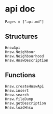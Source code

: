 # api doc

```@index
Pages = ["api.md"]
```

## Structures

```@docs
HnswApi
Hnsw.Neighbour
Hnsw.Neighbourhood
Hnsw.HnswDescription
```

## Functions

```@docs
Hnsw.createHnswApi
Hnsw.insert
Hnsw.search
Hnsw.fileDump
Hnsw.getDescription
Hnsw.loadHnsw
```
